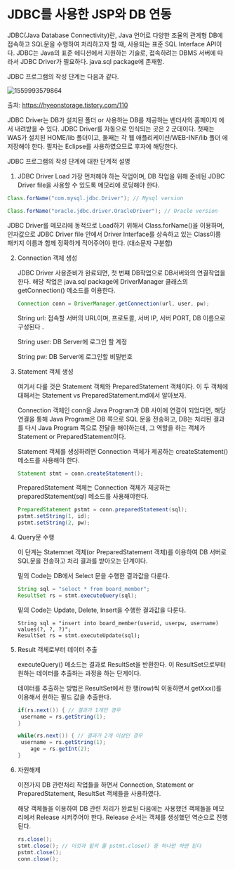 # JDBC를 사용한 JSP와  DB 연동

JDBC(Java Database Connectivity)란, Java 언어로 다양한 조율의 관계형 DB에 	접속하고 SQL문을 수행하여 처리하고자 할 때, 사용되는 표준 SQL Interface API이다. JDBC는 Java의 표준 에디션에서 지원하는 기술로, 접속하려는 DBMS 서버에 따라서 JDBC Driver가 필요하다. java.sql package에 존재함.

JDBC 프로그램의 작성 단계는 다음과 같다. 

![1559993579864](C:\Users\HBY\AppData\Roaming\Typora\typora-user-images\1559993579864.png)

출처: <https://hyeonstorage.tistory.com/110>

JDBC Driver는 DB가 설치된 폴더 or 사용하는 DB를 제공하는 벤더사의 홈페이지		에서 내려받을 수 있다. JDBC Driver를 자동으로 인식되는 곳은 2 군데이다. 첫째는 		WAS가 설치된 HOME/lib 폴더이고, 둘째는 각 웹 애플리케이션/WEB-INF/lib 폴더		에 저장해야 한다. 필자는 Eclipse를 사용하였으므로 후자에 해당한다. 	

JDBC 프로그램의 작성 단계에 대한 단계적 설명

1. JDBC Driver Load
   가장 먼저해야 하는 작업이며, DB 작업을 위해 준비된 JDBC Driver file을 사용할 수 있도록 메모리에 로딩해야 한다. 

```java
Class.forName("com.mysql.jdbc.Driver"); // Mysql version
```

```java
Class.forName("oracle.jdbc.driver.OracleDriver"); // Oracle version
```

JDBC Driver를 메모리에 동적으로 Load하기 위해서 Class.forName()을 이용하며, 		인자값으로 JDBC Driver file 안에서 Driver Interface를 상속하고 있는 Class이름 		패키지 이름과 함께 정확하게 적어주어야 한다. (대소문자 구분함)

2. Connection 객체 생성

   JDBC Driver 사용준비가 완료되면, 첫 번쨰 DB작업으로 DB서버와의 연결작업을 한다. 해당 작업은 java.sql package에 DriverManager 클래스의 getConnection() 메소드를 이용한다. 

   ```java
   Connection conn = DriverManager.getConnection(url, user, pw);
   ```

   String url: 접속할 서버의 URL이며, 프로토콜, 서버 IP, 서버 PORT, DB 이름으로 구성된다 .

   String user: DB Server에 로그인 할 계정

   String pw: DB Server에 로그인할 비밀번호

3. Statement 객체 생성

   여기서 다룰 것은 Statement 객체와 PreparedStatement 객체이다. 이 두 객체에 대해서는 Statement vs PreparedStatement.md에서 알아보자.

   Connection 객체인 conn을 Java Program과 DB 사이에 연결이 되었다면, 해당 연결을 통해 Java Program은 DB 쪽으로 SQL 문을 전송하고, DB는 처리된 결과를 다시 Java Program 쪽으로 전달을 해야하는데, 그 역할을 하는 객체가 Statement or PreparedStatement이다. 

   Statement 객체를 생성하려면 Connection 객체가 제공하는 createStatement() 메소드를 사용해야 한다. 

   ```java
   Statement stmt = conn.createStatement();
   ```

   PreparedStatement 객체는 Connection 객체가 제공하는 preparedStatement(sql) 메소드를 사용해야한다. 

   ```java
   PreparedStatement pstmt = conn.preparedStatement(sql);
   pstmt.setString(1, id);
   pstmt.setString(2, pw);
   ```

4. Query문 수행

   이 단계는 Statemnet 객체(or PreparedStatement 객체)를 이용하여 DB 서버로 SQL문을 전송하고 처리 결과를 받아오는 단계이다. 

   밑의 Code는 DB에서 Select 문을 수행한 결과값을 다룬다. 

   ```java
   String sql = "select * from board_member";
   ResultSet rs = stmt.executeQuery(sql);
   ```

   밑의 Code는 Update, Delete, Insert을 수행한 결과값을 다룬다. 

   ```
   String sql = "insert into board_member(userid, userpw, username) values(?, ?, ?)";
   ResultSet rs = stmt.executeUpdate(sql);
   ```

5. Result 객체로부터 데이터 추출

   executeQuery() 메소드는 결과로 ResultSet을 반환한다. 이 ResultSet으로부터 원하는 데이터를 추출하는 과정을 하는 단계이다. 

   데이터를 추출하는 방법은 ResultSet에서 한 행(row)씩 이동하면서 getXxx()를 이용해서 원하는 필드 값을 추출한다. 

   ```java
   if(rs.next()) { // 결과가 1개인 경우
   	username = rs.getString(1);    
   }
   
   while(rs.next()) { // 결과가 2개 이상인 경우
   	username = rs.getString(1);
       age = rs.getInt(2);
   }
   ```

6. 자원해제 

   이전가지 DB 관련처리 작업들을 하면서 Connection, Statement or PreparedStatement, ResultSet 객체들을 사용하였다. 

   해당 객체들을 이용하여 DB 관련 처리가 완료된 다음에는 사용했던 객체들을 메모리에서 Release 시켜주어야 한다. Release 순서는 객체를 생성했던 역순으로 진행된다. 

   ```java
   rs.close(); 
   stmt.close(); // 이것과 밑의 줄 pstmt.close() 중 하나만 하면 된다
   pstmt.close();
   conn.close();
   ```

   